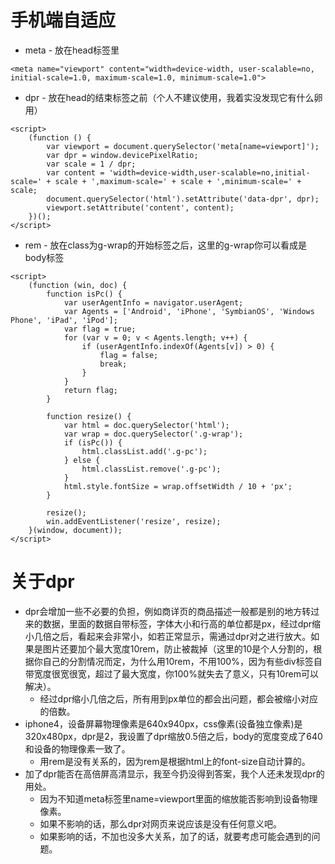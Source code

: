 # 手机端自适应
* meta - 放在head标签里
```
<meta name="viewport" content="width=device-width, user-scalable=no, initial-scale=1.0, maximum-scale=1.0, minimum-scale=1.0">
```
* dpr - 放在head的结束标签之前（个人不建议使用，我着实没发现它有什么卵用）
```
<script>
    (function () {
        var viewport = document.querySelector('meta[name=viewport]');
        var dpr = window.devicePixelRatio;
        var scale = 1 / dpr;
        var content = 'width=device-width,user-scalable=no,initial-scale=' + scale + ',maximum-scale=' + scale + ',minimum-scale=' + scale;
        document.querySelector('html').setAttribute('data-dpr', dpr);
        viewport.setAttribute('content', content);
    })();
</script>
```
* rem - 放在class为g-wrap的开始标签之后，这里的g-wrap你可以看成是body标签
```
<script>
    (function (win, doc) {
        function isPc() {
            var userAgentInfo = navigator.userAgent;
            var Agents = ['Android', 'iPhone', 'SymbianOS', 'Windows Phone', 'iPad', 'iPod'];
            var flag = true;
            for (var v = 0; v < Agents.length; v++) {
                if (userAgentInfo.indexOf(Agents[v]) > 0) {
                    flag = false;
                    break;
                }
            }
            return flag;
        }

        function resize() {
            var html = doc.querySelector('html');
            var wrap = doc.querySelector('.g-wrap');
            if (isPc()) {
                html.classList.add('.g-pc');
            } else {
                html.classList.remove('.g-pc');
            }
            html.style.fontSize = wrap.offsetWidth / 10 + 'px';
        }

        resize();
        win.addEventListener('resize', resize);
    }(window, document));
</script>
```
# 关于dpr
* dpr会增加一些不必要的负担，例如商详页的商品描述一般都是别的地方转过来的数据，里面的数据自带标签，字体大小和行高的单位都是px，经过dpr缩小几倍之后，看起来会非常小，如若正常显示，需通过dpr对之进行放大。如果是图片还要加个最大宽度10rem，防止被裁掉（这里的10是个人分割的，根据你自己的分割情况而定，为什么用10rem，不用100%，因为有些div标签自带宽度很宽很宽，超过了最大宽度，你100%就失去了意义，只有10rem可以解决）。
    - 经过dpr缩小几倍之后，所有用到px单位的都会出问题，都会被缩小对应的倍数。
* iphone4，设备屏幕物理像素是640x940px，css像素(设备独立像素)是320x480px，dpr是2，我设置了dpr缩放0.5倍之后，body的宽度变成了640和设备的物理像素一致了。
    - 用rem是没有关系的，因为rem是根据html上的font-size自动计算的。
* 加了dpr能否在高倍屏高清显示，我至今扔没得到答案，我个人还未发现dpr的用处。
    - 因为不知道meta标签里name=viewport里面的缩放能否影响到设备物理像素。
    - 如果不影响的话，那么dpr对网页来说应该是没有任何意义吧。
    - 如果影响的话，不加也没多大关系，加了的话，就要考虑可能会遇到的问题。
